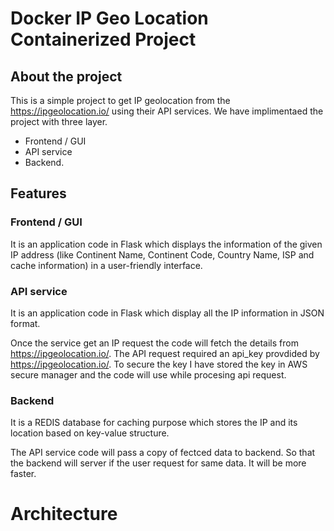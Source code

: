 # Docker IP Geo Location Containerized Project

## About the project

This is a simple project to get IP geolocation from the https://ipgeolocation.io/ using their API services. We have implimentaed the project with three layer.

- Frontend / GUI
- API service
- Backend.

## Features

### Frontend / GUI

It is an application code in Flask which displays the information of the given IP address (like Continent Name, Continent Code, Country Name, ISP and cache information) in a user-friendly interface.

### API service

It is an application code in Flask which display all the IP information in JSON format. 

Once the service get an IP request the code will fetch the details from https://ipgeolocation.io/. The API request required an api_key provdided by https://ipgeolocation.io/. To secure the key I have stored the key in AWS secure manager and the code will use while procesing api request. 


### Backend

It is a REDIS database for caching purpose which stores the IP and its location based on key-value structure.

The API service code will pass a copy of fectced data to backend. So that the backend will server if the user request for same data. It will be more faster. 

# Architecture


